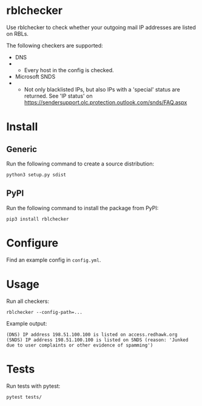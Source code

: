 # rblchecker

Use rblchecker to check whether your outgoing mail IP addresses are listed on RBLs.

The following checkers are supported:

* DNS
* * Every host in the config is checked.
* Microsoft SNDS
* * Not only blacklisted IPs, but also IPs with a 'special' status are returned. See 'IP status' on https://sendersupport.olc.protection.outlook.com/snds/FAQ.aspx

# Install

## Generic

Run the following command to create a source distribution:

    python3 setup.py sdist

## PyPI

Run the following command to install the package from PyPI:

    pip3 install rblchecker

# Configure

Find an example config in `config.yml`.

# Usage

Run all checkers:

    rblchecker --config-path=...

Example output:

```
(DNS) IP address 198.51.100.100 is listed on access.redhawk.org
(SNDS) IP address 198.51.100.100 is listed on SNDS (reason: 'Junked due to user complaints or other evidence of spamming')
```

# Tests

Run tests with pytest:

    pytest tests/
